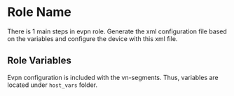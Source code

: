 Role Name
=========

There is 1 main steps in evpn role. Generate the xml configuration file based on the variables and configure the device with this xml file.


Role Variables
--------------

Evpn configuration is included with the vn-segments. Thus, variables are located under `host_vars` folder.
